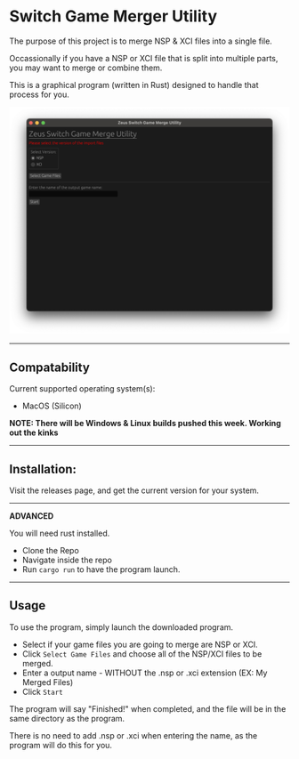 # Switch Game Merger Utility

The purpose of this project is to merge NSP & XCI files into a single file.

Occassionally if you have a NSP or XCI file that is split into multiple parts, you may want to merge or combine them.

This is a graphical program (written in Rust) designed to handle that process for you.

![image](images/image.png)

---

## Compatability

Current supported operating system(s):

* MacOS (Silicon)

**NOTE: There will be Windows & Linux builds pushed this week. Working out the kinks**

---

## Installation:

Visit the releases page, and get the current version for your system.

---

**ADVANCED**

You will need rust installed.

* Clone the Repo
* Navigate inside the repo
* Run `cargo run` to have the program launch.

---

## Usage

To use the program, simply launch the downloaded program.

* Select if your game files you are going to merge are NSP or XCI.
* Click `Select Game Files` and choose all of the NSP/XCI files to be merged.
* Enter a output name - WITHOUT the .nsp or .xci extension (EX: My Merged Files)
* Click `Start`

The program will say "Finished!" when completed, and the file will be in the same directory as the program.

There is no need to add .nsp or .xci when entering the name, as the program will do this for you.
